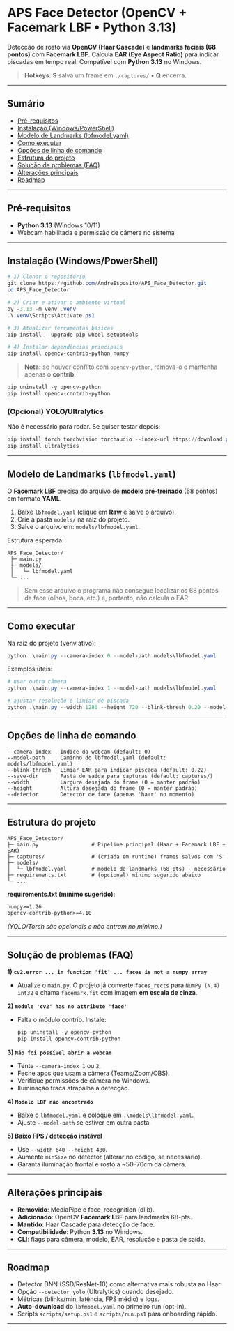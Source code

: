 # APS Face Detector (OpenCV + Facemark LBF • Python 3.13)

Detecção de rosto via **OpenCV (Haar Cascade)** e **landmarks faciais (68 pontos)** com **Facemark LBF**.
Calcula **EAR (Eye Aspect Ratio)** para indicar piscadas em tempo real.
Compatível com **Python 3.13** no Windows.

> **Hotkeys**: **S** salva um frame em `./captures/` • **Q** encerra.

---

## Sumário

* [Pré-requisitos](#pré-requisitos)
* [Instalação (Windows/PowerShell)](#instalação-windowspowershell)
* [Modelo de Landmarks (lbfmodel.yaml)](#modelo-de-landmarks-lbfmodelyaml)
* [Como executar](#como-executar)
* [Opções de linha de comando](#opções-de-linha-de-comando)
* [Estrutura do projeto](#estrutura-do-projeto)
* [Solução de problemas (FAQ)](#solução-de-problemas-faq)
* [Alterações principais](#alterações-principais)
* [Roadmap](#roadmap)

---

## Pré-requisitos

* **Python 3.13** (Windows 10/11)
* Webcam habilitada e permissão de câmera no sistema

---

## Instalação (Windows/PowerShell)

```powershell
# 1) Clonar o repositório
git clone https://github.com/AndreEsposito/APS_Face_Detector.git
cd APS_Face_Detector

# 2) Criar e ativar o ambiente virtual
py -3.13 -m venv .venv
.\.venv\Scripts\Activate.ps1

# 3) Atualizar ferramentas básicas
pip install --upgrade pip wheel setuptools

# 4) Instalar dependências principais
pip install opencv-contrib-python numpy
```

> **Nota:** se houver conflito com `opencv-python`, remova-o e mantenha apenas o **contrib**:

```powershell
pip uninstall -y opencv-python
pip install opencv-contrib-python
```

### (Opcional) YOLO/Ultralytics

Não é necessário para rodar. Se quiser testar depois:

```powershell
pip install torch torchvision torchaudio --index-url https://download.pytorch.org/whl/cpu
pip install ultralytics
```

---

## Modelo de Landmarks (`lbfmodel.yaml`)

O **Facemark LBF** precisa do arquivo de **modelo pré-treinado** (68 pontos) em formato **YAML**.

1. Baixe `lbfmodel.yaml` (clique em **Raw** e salve o arquivo).
2. Crie a pasta `models/` na raiz do projeto.
3. Salve o arquivo em: `models/lbfmodel.yaml`.

Estrutura esperada:

```
APS_Face_Detector/
 ├─ main.py
 ├─ models/
 │   └─ lbfmodel.yaml
 └─ ...
```

> Sem esse arquivo o programa não consegue localizar os 68 pontos da face (olhos, boca, etc.) e, portanto, não calcula o EAR.

---

## Como executar

Na raiz do projeto (venv ativo):

```powershell
python .\main.py --camera-index 0 --model-path models\lbfmodel.yaml
```

Exemplos úteis:

```powershell
# usar outra câmera
python .\main.py --camera-index 1 --model-path models\lbfmodel.yaml

# ajustar resolução e limiar de piscada
python .\main.py --width 1280 --height 720 --blink-thresh 0.20 --model-path models\lbfmodel.yaml
```

---

## Opções de linha de comando

```text
--camera-index   Índice da webcam (default: 0)
--model-path     Caminho do lbfmodel.yaml (default: models/lbfmodel.yaml)
--blink-thresh   Limiar EAR para indicar piscada (default: 0.22)
--save-dir       Pasta de saída para capturas (default: captures/)
--width          Largura desejada do frame (0 = manter padrão)
--height         Altura desejada do frame (0 = manter padrão)
--detector       Detector de face (apenas 'haar' no momento)
```

---

## Estrutura do projeto

```
APS_Face_Detector/
├─ main.py                 # Pipeline principal (Haar + Facemark LBF + EAR)
├─ captures/               # (criada em runtime) frames salvos com 'S'
├─ models/
│  └─ lbfmodel.yaml        # modelo de landmarks (68 pts) - necessário
├─ requirements.txt        # (opcional) mínimo sugerido abaixo
└─ ...
```

**requirements.txt (mínimo sugerido):**

```txt
numpy>=1.26
opencv-contrib-python>=4.10
```

*(YOLO/Torch são opcionais e não entram no mínimo.)*

---

## Solução de problemas (FAQ)

**1) `cv2.error ... in function 'fit' ... faces is not a numpy array`**

* Atualize o `main.py`. O projeto já converte `faces_rects` para `NumPy (N,4) int32` e chama `facemark.fit` com imagem **em escala de cinza**.

**2) `module 'cv2' has no attribute 'face'`**

* Falta o módulo contrib. Instale:

  ```powershell
  pip uninstall -y opencv-python
  pip install opencv-contrib-python
  ```

**3) `Não foi possível abrir a webcam`**

* Tente `--camera-index 1` ou `2`.
* Feche apps que usam a câmera (Teams/Zoom/OBS).
* Verifique permissões de câmera no Windows.
* Iluminação fraca atrapalha a detecção.

**4) `Modelo LBF não encontrado`**

* Baixe o `lbfmodel.yaml` e coloque em `.\models\lbfmodel.yaml`.
* Ajuste `--model-path` se estiver em outra pasta.

**5) Baixo FPS / detecção instável**

* Use `--width 640 --height 480`.
* Aumente `minSize` no detector (alterar no código, se necessário).
* Garanta iluminação frontal e rosto a \~50–70cm da câmera.

---

## Alterações principais

* **Removido**: MediaPipe e face\_recognition (dlib).
* **Adicionado**: OpenCV **Facemark LBF** para landmarks 68-pts.
* **Mantido**: Haar Cascade para detecção de face.
* **Compatibilidade**: Python **3.13** no Windows.
* **CLI**: flags para câmera, modelo, EAR, resolução e pasta de saída.

---

## Roadmap

* Detector DNN (SSD/ResNet-10) como alternativa mais robusta ao Haar.
* Opção `--detector yolo` (Ultralytics) quando desejado.
* Métricas (blinks/min, latência, FPS médio) e logs.
* **Auto-download** do `lbfmodel.yaml` no primeiro run (opt-in).
* Scripts `scripts/setup.ps1` e `scripts/run.ps1` para onboarding rápido.

---
